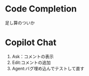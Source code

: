 # Code Completion

足し算のついか

# Copilot Chat

1. Ask：コメントの表示
2. Edit:コメントの追加
3. Agent:バグ埋め込んでテストして直す

# 